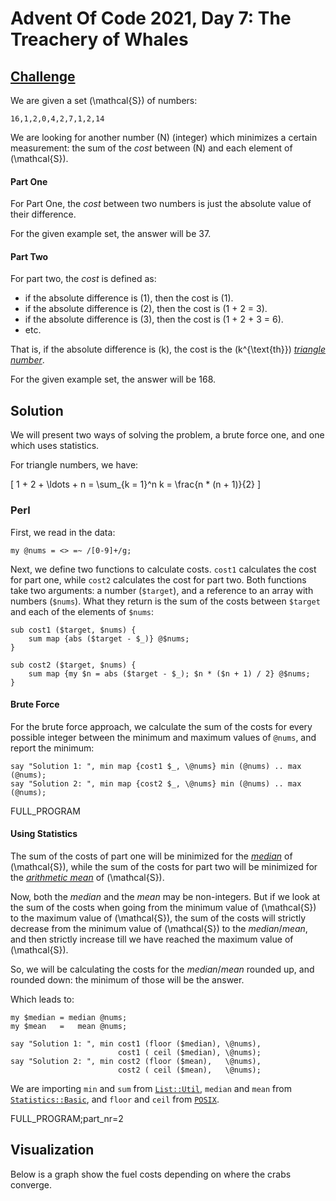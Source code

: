 # Advent Of Code 2021, Day 7: The Treachery of Whales

## [Challenge](https://adventofcode.com/2021/day/7)

We are given a set \(\mathcal{S}\) of numbers:

~~~~
16,1,2,0,4,2,7,1,2,14
~~~~

We are looking for another number \(N\) (integer) which minimizes a
certain measurement: the sum of the *cost* between \(N\)
and each element of \(\mathcal{S}\).

#### Part One

For Part One, the *cost* between two numbers is just the
absolute value of their difference.

For the given example set, the answer will be <span class = "answer">37</span>.


#### Part Two

For part two, the *cost* is defined as:

* if the absolute difference is \(1\), then the cost is \(1\).
* if the absolute difference is \(2\), then the cost is \(1 + 2 = 3\).
* if the absolute difference is \(3\), then the cost is \(1 + 2 + 3 = 6\).
* etc.

That is, if the absolute difference is \(k\), the cost is the
\(k^{\text{th}}\) [*triangle number*](#wiki).

For the given example set, the answer will be <span class = "answer">168</span>.


## Solution

We will present two ways of solving the problem, a brute force one,
and one which uses statistics.

For triangle numbers, we have:

\[
    1 + 2 + \ldots + n = \sum_{k = 1}^n k = \frac{n * (n + 1)}{2}
\]

### Perl

First, we read in the data:

~~~~
my @nums = <> =~ /[0-9]+/g;
~~~~

Next, we define two functions to calculate costs. `cost1` calculates
the cost for part one, while `cost2` calculates the cost for part two.
Both functions take two arguments: a number (`$target`), and a reference
to an array with numbers (`$nums`). What they return is the sum of the
costs between `$target` and each of the elements of `$nums`:

~~~~
sub cost1 ($target, $nums) {
    sum map {abs ($target - $_)} @$nums;
}

sub cost2 ($target, $nums) {
    sum map {my $n = abs ($target - $_); $n * ($n + 1) / 2} @$nums;
}
~~~~

#### Brute Force

For the brute force approach, we calculate the sum of the costs
for every possible integer between the minimum and maximum values
of `@nums`, and report the minimum:

~~~~
say "Solution 1: ", min map {cost1 $_, \@nums} min (@nums) .. max (@nums);
say "Solution 2: ", min map {cost2 $_, \@nums} min (@nums) .. max (@nums);
~~~~

FULL_PROGRAM


#### Using Statistics

The sum of the costs of part one will be minimized for the [*median*](#wiki) of
\(\mathcal{S}\), while the sum of the costs for part two will be minimized
for the [*arithmetic mean*](#wiki) of \(\mathcal{S}\).

Now, both the *median* and the *mean* may be non-integers. But if
we look at the sum of the costs when going from the minimum value
of \(\mathcal{S}\) to the maximum value of \(\mathcal{S}\), the
sum of the costs will strictly decrease from the minimum value
of \(\mathcal{S}\) to the *median*/*mean*, and then strictly
increase till we have reached the maximum value of \(\mathcal{S}\).

So, we will be calculating the costs for the *median*/*mean* rounded
up, and rounded down: the minimum of those will be the answer.

Which leads to:

~~~~
my $median = median @nums;
my $mean   =   mean @nums;

say "Solution 1: ", min cost1 (floor ($median), \@nums),
                        cost1 ( ceil ($median), \@nums);
say "Solution 2: ", min cost2 (floor ($mean),   \@nums),
                        cost2 ( ceil ($mean),   \@nums);
~~~~

We are importing `min` and `sum` from [`List::Util`](#),
`median` and `mean` from [`Statistics::Basic`](#), and
`floor` and `ceil` from
[`POSIX`](https://metacpan.org/dist/perl/view/ext/POSIX/lib/POSIX.pod).

FULL_PROGRAM;part_nr=2

## Visualization

Below is a graph show the fuel costs depending on where the
crabs converge.

<div>
<canvas id = fuel></canvas>
</div>
